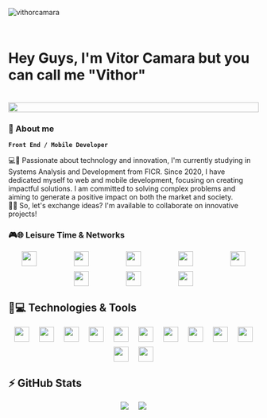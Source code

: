 <p align="left"><img src="https://komarev.com/ghpvc/?username=vithorcamara" alt="vithorcamara" /></p>

# <div style="display: flex; justify-content: center; gap: 10px; flex-wrap: wrap;"><p>Hey Guys, I'm Vitor Camara but you can call me "Vithor"</p><img src="https://media4.giphy.com/media/v1.Y2lkPTc5MGI3NjExbnp4NDJoZDdpanoxenhwcDAwMHMwbHJ3MDI4ZWJuZndib2I2YngwNyZlcD12MV9pbnRlcm5hbF9naWZfYnlfaWQmY3Q9Zw/8PsbM0OpqPl9OClfSw/giphy.webp" width="100%"></div>

### 📑 About me
**`Front End / Mobile Developer`**
<p>
💻🚀 Passionate about technology and innovation, I'm currently studying in Systems Analysis and Development from FICR. Since 2020, I have dedicated myself to web and mobile development, focusing on creating impactful solutions. I am committed to solving complex problems and aiming to generate a positive impact on both the market and society.
<br>
📩✨ So, let's exchange ideas? I'm available to collaborate on innovative projects!
</p>

### 🎮🌐 Leisure Time & Networks
<div style="display: flex; justify-content: center; gap: 10px 75px; flex-wrap: wrap;">
    <a href="mailto:vitor.camarapd@gmail.com"><img src="https://img.shields.io/badge/Gmail-D14836?style=for-the-badge&logo=gmail&logoColor=white" style="height: 30px;"></a>
    <a href="https://www.linkedin.com/in/vitor-câmara-199793192/"><img src="https://img.shields.io/badge/linkedin-%230077B5.svg?style=for-the-badge&logo=linkedin&logoColor=white" style="height: 30px;"></a>
    <a href="https://www.instagram.com/vithor_camara/"><img src="https://img.shields.io/badge/Instagram-%23E4405F.svg?style=for-the-badge&logo=Instagram&logoColor=white" style="height: 30px;"></a>
    <img src="https://img.shields.io/badge/Discord-%235865F2.svg?style=for-the-badge&logo=discord&logoColor=white" style="height: 30px;">
    <img src="https://img.shields.io/badge/riotgames-D32936.svg?style=for-the-badge&logo=riotgames&logoColor=white" style="height: 30px;">
    <img src="https://img.shields.io/badge/Spotify-1ED760?style=for-the-badge&logo=spotify&logoColor=white" style="height: 30px;">
    <img src="https://img.shields.io/badge/steam-%23000000.svg?style=for-the-badge&logo=steam&logoColor=white" style="height: 30px;">
    <img src="https://img.shields.io/badge/YouTube-%23FF0000.svg?style=for-the-badge&logo=YouTube&logoColor=white" style="height: 30px;">
</div>

## 🚀💻 Technologies & Tools
<div style="display: flex; justify-content: center; gap: 10px 20px; flex-wrap: wrap;">
    <img src="https://img.shields.io/badge/Flutter-%2302569B.svg?style=for-the-badge&logo=Flutter&logoColor=white" height="30px">
    <img src="https://img.shields.io/badge/react-%2320232a.svg?style=for-the-badge&logo=react&logoColor=%2361DAFB" height="30px">
    <img src="https://img.shields.io/badge/mysql-%2300f.svg?style=for-the-badge&logo=mysql&logoColor=white" height="30px">
    <img src="https://img.shields.io/badge/flask-%23000.svg?style=for-the-badge&logo=flask&logoColor=white" height="30px">
    <img src="https://img.shields.io/badge/firebase-%23039BE5.svg?style=for-the-badge&logo=firebase" height="30px">
    <img src="https://img.shields.io/badge/-RaspberryPi-C51A4A?style=for-the-badge&logo=Raspberry-Pi" height="30px">
    <img src="https://img.shields.io/badge/figma-%23F24E1E.svg?style=for-the-badge&logo=figma&logoColor=white" height="30px">
    <img src="https://img.shields.io/badge/Visual%20Studio%20Code-0078d7.svg?style=for-the-badge&logo=visual-studio-code&logoColor=white" height="30px">
    <img src="https://img.shields.io/badge/Windows-0078D6?style=for-the-badge&logo=windows&logoColor=white" height="30px">
    <img src="https://img.shields.io/badge/git-%23F05033.svg?style=for-the-badge&logo=git&logoColor=white" height="30px">
    <img src="https://img.shields.io/badge/github-%23121011.svg?style=for-the-badge&logo=github&logoColor=white" height="30px">
    <img src="https://img.shields.io/badge/gitlab-%23181717.svg?style=for-the-badge&logo=gitlab&logoColor=white" height="30px">
</div>

## ⚡ GitHub Stats
<div style="display: flex; justify-content: center; gap: 10px 20px; flex-wrap: wrap;">
    <img src="https://github-readme-stats.vercel.app/api?username=vithorcamara&theme=chartreuse-dark&show_icons=true">
    <img src="https://github-readme-stats.vercel.app/api/top-langs/?username=vithorcamara&theme=chartreuse-dark&hide=TeX&layout=compact&langs_count=8">
</div>
